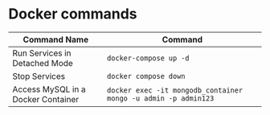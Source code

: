 # Docker commands
| Command Name                       | Command                                                        |
|------------------------------------|----------------------------------------------------------------|
| Run Services in Detached Mode      | `docker-compose up -d`                                         |
| Stop Services                      | `docker compose down`                                          |
| Access MySQL in a Docker Container | `docker exec -it mongodb_container mongo -u admin -p admin123` |